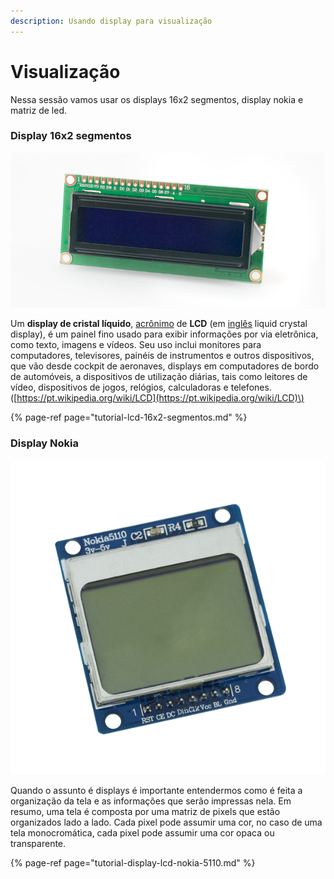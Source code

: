 ```yaml
---
description: Usando display para visualização
---
```


# Visualização

Nessa sessão vamos usar os displays 16x2 segmentos, display nokia e matriz de led.

### Display 16x2 segmentos

![Display 16x2 ](../../../.gitbook/assets/lcd-16x2-com-arduino.png)

Um **display de cristal líquido**, [acrônimo](https://pt.wikipedia.org/wiki/Acr%C3%B4nimo) de **LCD** \(em [inglês](https://pt.wikipedia.org/wiki/L%C3%ADngua_inglesa) liquid crystal display\), é um painel fino usado para exibir informações por via eletrônica, como texto, imagens e vídeos. Seu uso inclui monitores para computadores, televisores, painéis de instrumentos e outros dispositivos, que vão desde cockpit de aeronaves, displays em computadores de bordo de automóveis, a dispositivos de utilização diárias, tais como leitores de vídeo, dispositivos de jogos, relógios, calculadoras e telefones.\([https://pt.wikipedia.org/wiki/LCD](https://pt.wikipedia.org/wiki/LCD)\)

{% page-ref page="tutorial-lcd-16x2-segmentos.md" %}



### Display Nokia

![Display Nokia](../../../.gitbook/assets/01-4.png)

Quando o assunto é displays é importante entendermos como é feita a organização da tela e as informações que serão impressas nela. Em resumo, uma tela é composta por uma matriz de pixels que estão organizados lado a lado. Cada pixel pode assumir uma cor, no caso de uma tela monocromática, cada pixel pode assumir uma cor opaca ou transparente.

{% page-ref page="tutorial-display-lcd-nokia-5110.md" %}






